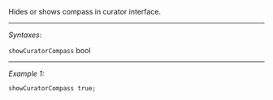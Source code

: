 Hides or shows compass in curator interface.


---
*Syntaxes:*

`showCuratorCompass` bool

---
*Example 1:*

```sqf
showCuratorCompass true;
```